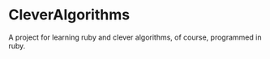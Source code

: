 # CleverAlgorithms
A project for learning ruby and clever algorithms, of course, programmed in ruby.
